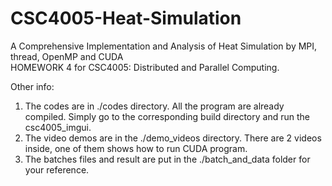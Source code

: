 # CSC4005-Heat-Simulation
A Comprehensive Implementation and Analysis of Heat Simulation by MPI, thread, OpenMP and CUDA    
HOMEWORK 4 for CSC4005: Distributed and Parallel Computing. 

Other info:  
1. The codes are in ./codes directory. All the program are already compiled. Simply go to the corresponding build directory and run the csc4005_imgui.
2. The video demos are in the ./demo_videos directory. There are 2 videos inside, one of them shows how to run CUDA program.
3. The batches files and result are put in the ./batch_and_data folder for your reference. 

